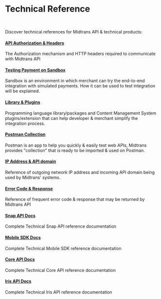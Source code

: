 # Technical Reference
<br>

Discover technical references for Midtrans API & technical products:

<div class="my-card">

#### [API Authorization & Headers](en/technical-reference/api-header.md "Midtrans - API Authorization & Headers Documentation")
The Authorization mechanism and HTTP headers required to communicate with Midtrans API
</div>
<div class="my-card">

#### [Testing Payment on Sandbox](en/technical-reference/sandbox-test.md "Midtrans - Testing Payment on Sandbox Documentation")
Sandbox is an environment in which merchant can try the end-to-end integration with simulated payments. How it can be used to test integration will be explained.
</div>
<div class="my-card">

#### [Library & Plugins](en/technical-reference/library-plugin.md "Midtrans - Library & Plugins Documentation")
Programming language library/packages and Content Management System plugins/extension that can help developer & merchant simplify the integration process.
</div>
<div class="my-card">

#### [Postman Collection](en/technical-reference/postman-collection.md "Midtrans - Postman Collection Documentation")
Postman is an app to help you quickly & easily test web APIs, Midtrans provides "collection" that is ready to be imported & used on Postman.
</div>
<div class="my-card">

#### [IP Address & API domain](en/technical-reference/ip-address.md "Midtrans - IP Address & API domain Documentation")
Reference of outgoing network IP address and incoming API domain being used by Midtrans' systems.
</div>
<div class="my-card">

#### [Error Code & Response](en/technical-reference/error-response-code.md "Midtrans - Error Code & Response Documentation")
Reference of frequent error code & response that may be returned by Midtrans API
</div>
<div class="my-card">

#### [Snap API Docs](https://snap-docs.midtrans.com)
Complete Technical Snap API reference documentation
</div>
<div class="my-card">

#### [Mobile SDK Docs](https://mobile-docs.midtrans.com)
Complete Technical Mobile SDK reference documentation
</div>
<div class="my-card">

#### [Core API Docs](https://api-docs.midtrans.com)
Complete Technical Core API reference documentation
</div>
<div class="my-card">

#### [Iris API Docs](https://iris-docs.midtrans.com)
Complete Technical Iris API reference documentation
</div>